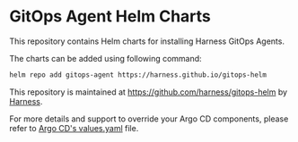 # GitOps Agent Helm Charts

This repository contains Helm charts for installing Harness GitOps Agents.

The charts can be added using following command:
```bash
helm repo add gitops-agent https://harness.github.io/gitops-helm
```

This repository is maintained at https://github.com/harness/gitops-helm by [Harness](http://harness.io/).

For more details and support to override your Argo CD components, please refer to [Argo CD's values.yaml](https://github.com/argoproj/argo-helm/blob/main/charts/argo-cd/values.yaml) file.
